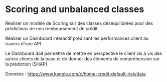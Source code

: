# Scoring and unbalanced classes

Réaliser un modèle de Scoring sur des classes déséquilibrées pour des prédictions de non remboursement de crédit.

Réaliser un Dashboard interactif prédisant les performances client au travers d'une API.

Le Dashboard doit permettre de mettre en perspective le client vis à vis des autres clients de la base et de donner des éléments de compréhension sur la prédiction (SHAP).

Données : https://www.kaggle.com/c/home-credit-default-risk/data
